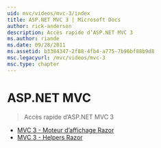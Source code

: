 ```yaml
---
uid: mvc/videos/mvc-3/index
title: ASP.NET MVC 3 | Microsoft Docs
author: rick-anderson
description: Accès rapide d’ASP.NET MVC 3
ms.author: riande
ms.date: 09/28/2011
ms.assetid: b3384347-2f88-4fb4-a775-7b96bf88b9d8
msc.legacyurl: /mvc/videos/mvc-3
msc.type: chapter
---
```

<a name="aspnet-mvc-3"></a>ASP.NET MVC
====================
> Accès rapide d’ASP.NET MVC 3


- [MVC 3 - Moteur d’affichage Razor](mvc-3-razor-view-engine.md)
- [MVC 3 - Helpers Razor](mvc-3-razor-helpers.md)
